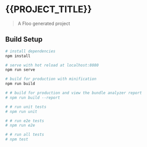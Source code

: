 # {{PROJECT_TITLE}}

> A Floo generated project

## Build Setup

``` bash
# install dependencies
npm install

# serve with hot reload at localhost:8080
npm run serve

# build for production with minification
npm run build

# # build for production and view the bundle analyzer report
# npm run build --report

# # run unit tests
# npm run unit

# # run e2e tests
# npm run e2e

# # run all tests
# npm test
```
